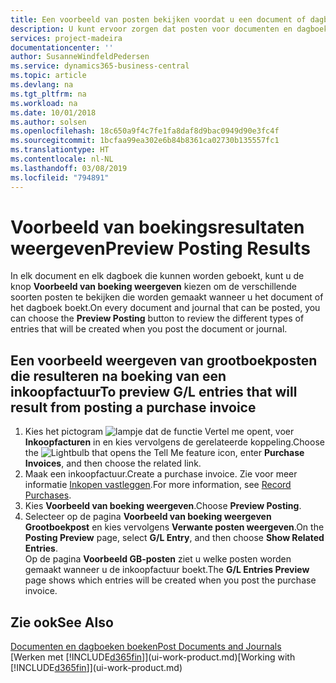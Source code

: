 ```yaml
---
title: Een voorbeeld van posten bekijken voordat u een document of dagboek boekt | Microsoft Docs
description: U kunt ervoor zorgen dat posten voor documenten en dagboeken correct zijn voordat u ze naar het grootboek boekt.
services: project-madeira
documentationcenter: ''
author: SusanneWindfeldPedersen
ms.service: dynamics365-business-central
ms.topic: article
ms.devlang: na
ms.tgt_pltfrm: na
ms.workload: na
ms.date: 10/01/2018
ms.author: solsen
ms.openlocfilehash: 18c650a9f4c7fe1fa8daf8d9bac0949d90e3fc4f
ms.sourcegitcommit: 1bcfaa99ea302e6b84b8361ca02730b135557fc1
ms.translationtype: HT
ms.contentlocale: nl-NL
ms.lasthandoff: 03/08/2019
ms.locfileid: "794891"
---
```

# <a name="preview-posting-results"></a><span data-ttu-id="cb3ee-103">Voorbeeld van boekingsresultaten weergeven</span><span class="sxs-lookup"><span data-stu-id="cb3ee-103">Preview Posting Results</span></span>
<span data-ttu-id="cb3ee-104">In elk document en elk dagboek die kunnen worden geboekt, kunt u de knop **Voorbeeld van boeking weergeven** kiezen om de verschillende soorten posten te bekijken die worden gemaakt wanneer u het document of het dagboek boekt.</span><span class="sxs-lookup"><span data-stu-id="cb3ee-104">On every document and journal that can be posted, you can choose the **Preview Posting** button to review the different types of entries that will be created when you post the document or journal.</span></span>

## <a name="to-preview-gl-entries-that-will-result-from-posting-a-purchase-invoice"></a><span data-ttu-id="cb3ee-105">Een voorbeeld weergeven van grootboekposten die resulteren na boeking van een inkoopfactuur</span><span class="sxs-lookup"><span data-stu-id="cb3ee-105">To preview G/L entries that will result from posting a purchase invoice</span></span>
1. <span data-ttu-id="cb3ee-106">Kies het pictogram ![lampje dat de functie Vertel me opent](media/ui-search/search_small.png "Vertel me wat u wilt doen"), voer **Inkoopfacturen** in en kies vervolgens de gerelateerde koppeling.</span><span class="sxs-lookup"><span data-stu-id="cb3ee-106">Choose the ![Lightbulb that opens the Tell Me feature](media/ui-search/search_small.png "Tell me what you want to do") icon, enter **Purchase Invoices**, and then choose the related link.</span></span>
2. <span data-ttu-id="cb3ee-107">Maak een inkoopfactuur.</span><span class="sxs-lookup"><span data-stu-id="cb3ee-107">Create a purchase invoice.</span></span> <span data-ttu-id="cb3ee-108">Zie voor meer informatie [Inkopen vastleggen](purchasing-how-record-purchases.md).</span><span class="sxs-lookup"><span data-stu-id="cb3ee-108">For more information, see [Record Purchases](purchasing-how-record-purchases.md).</span></span>
3. <span data-ttu-id="cb3ee-109">Kies **Voorbeeld van boeking weergeven**.</span><span class="sxs-lookup"><span data-stu-id="cb3ee-109">Choose **Preview Posting**.</span></span>
4. <span data-ttu-id="cb3ee-110">Selecteer op de pagina **Voorbeeld van boeking weergeven** **Grootboekpost** en kies vervolgens **Verwante posten weergeven**.</span><span class="sxs-lookup"><span data-stu-id="cb3ee-110">On the **Posting Preview** page, select **G/L Entry**, and then choose **Show Related Entries**.</span></span>  
   <span data-ttu-id="cb3ee-111">Op de pagina **Voorbeeld GB-posten** ziet u welke posten worden gemaakt wanneer u de inkoopfactuur boekt.</span><span class="sxs-lookup"><span data-stu-id="cb3ee-111">The **G/L Entries Preview** page shows which entries will be created when you post the purchase invoice.</span></span>

## <a name="see-also"></a><span data-ttu-id="cb3ee-112">Zie ook</span><span class="sxs-lookup"><span data-stu-id="cb3ee-112">See Also</span></span>
[<span data-ttu-id="cb3ee-113">Documenten en dagboeken boeken</span><span class="sxs-lookup"><span data-stu-id="cb3ee-113">Post Documents and Journals</span></span>](ui-post-documents-journals.md)  
<span data-ttu-id="cb3ee-114">[Werken met [!INCLUDE[d365fin](includes/d365fin_md.md)]](ui-work-product.md)</span><span class="sxs-lookup"><span data-stu-id="cb3ee-114">[Working with [!INCLUDE[d365fin](includes/d365fin_md.md)]](ui-work-product.md)</span></span>

